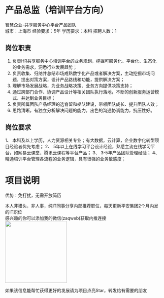 # 产品总监（培训平台方向）
智慧企业-共享服务中心平台产品团队  
城市：上海市 经验要求：5年 学历要求：本科  招聘人数：1

## 岗位职责
1.	负责HR共享服务中心培训平台的业务规划，挖掘可服务化、平台化、生态化的业务需求，洞悉行业发展趋势；
 2.	负责收集、归纳并总结市场成熟数字化产品或者解决方案，主动挖掘市场问题，提出对策方案，设计产品路线和功能，提供解决方案；
 3.	理解市场发展战略，为业务战略决策、业务方向提供决策支持；
 4.	通过跨部门合作、协调产品设计等相关团队执行落地，不断的创新服务运营模式、并达到业务目标；  
 5.	负责所属团队产品经理的选育留和梯队建设，带领团队成长、提升团队人效；
 6.	思路清晰，有独立分析解决问题的能力，出色的沟通协调能力，抗压性好。

## 岗位要求
1、 本科及以上学历，人力资源相关专业；有大数据，云计算，企业数字化转型项目经验者优先考虑； 
 2、 5年以上在线学习平台设计经验，熟悉主流在线学习平台，如网易云课堂、腾讯云课程等平台产品； 
 3、 3-5年产品团队管理经验；
 4、精通培训平台管理各流程的业务逻辑，具有很强的业务敏感度；

# 项目说明

优势：免打扰，无需开放简历

本人非猎头，非人事，纯IT同事分享内部推荐职位，每天更新平安集团2个月内发的IT职位  
感兴趣的你可以添加我的微信(zaqweb)获取内推连接  
<img src="https://github.com/zaqweb/PA-IT-JOBS/blob/master/WechatICode.jpeg"  height="200" width="200">

如果该信息能帮忙获得更好的发展请为项目点亮Star，转发给有需要的朋友




